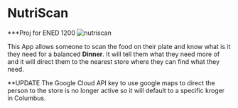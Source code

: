 # NutriScan
***Proj for ENED 1200
![nutriscan](https://user-images.githubusercontent.com/60765574/198935490-7b2514f3-2a3c-47fa-99d3-967d9b4fdc1f.png)

This App allows someone to scan the food on their plate and know what is it they need for a balanced **Dinner**. It will tell them what they need more of and it will direct them to the nearest store where they can find what they need.

**UPDATE
The Google Cloud API key to use google maps to direct the person to the store is no longer active so it will default to a specific kroger in Columbus.
